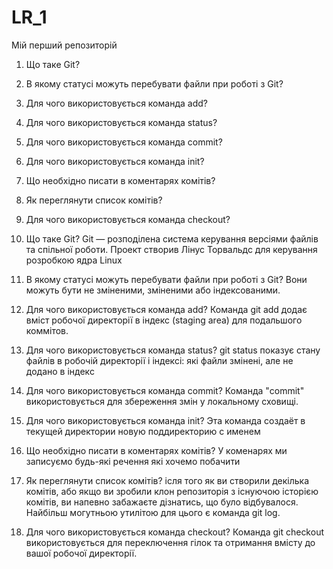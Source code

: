 # LR_1
Мій перший репозиторій
1. Що таке Git?
2. В якому статусі можуть перебувати файли при роботі з Git?
3. Для чого використовується команда add?
4. Для чого використовується команда status?
5. Для чого використовується команда commit?
6. Для чого використовується команда init?
7. Що необхідно писати в коментарях комітів?
8. Як переглянути список комітів?
9. Для чого використовується команда checkout?
 
 1.	Що таке Git? 
Git — розподілена система керування версіями файлів та спільної роботи. Проект створив Лінус Торвальдс для керування розробкою ядра Linux
2.	В якому статусі можуть перебувати файли при роботі з Git? 
Вони можуть бути не зміненими, зміненими або індексованими.
3.	Для чого використовується команда add? 
Команда git add додає вміст робочої директорії в індекс (staging area) для подальшого коммітов.
4.	Для чого використовується команда status?
git status показує стану файлів в робочій директорії і індексі: які файли змінені, але не додано в індекс
5.	Для чого використовується команда commit? 
Команда "commit" використовується для збереження змін у локальному сховищі.
6.	Для чого використовується команда init?
Эта команда создаёт в текущей директории новую поддиректорию с именем
7.	Що необхідно писати в коментарях комітів?
У коменарях ми записуємо будь-які речення які хочемо побачити
8.	Як переглянути список комітів?
 ісля того як ви створили декілька комітів, або якщо ви зробили клон репозиторія з існуючою історією комітів, ви напевно забажаєте дізнатись, що було відбувалося. Найбільш могутньою утилітою для цього є команда git log.
9.	Для чого використовується команда checkout?
 Команда git checkout використовується для переключення гілок та отримання вмісту до вашої робочої директорії.
